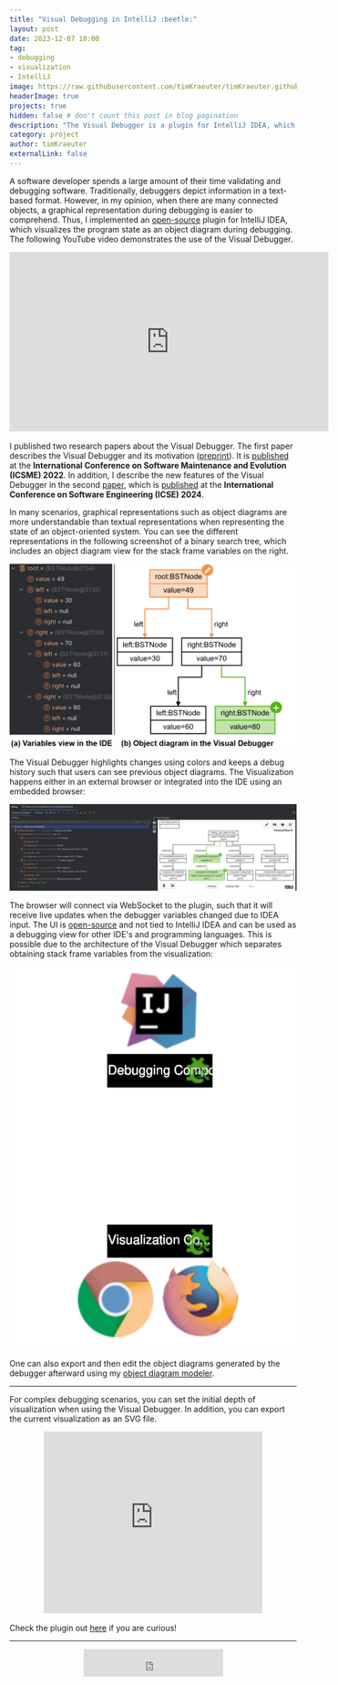 ```yaml
---
title: "Visual Debugging in IntelliJ :beetle:"
layout: post
date: 2023-12-07 10:00
tag:
- debugging
- visualization
- IntelliJ
image: https://raw.githubusercontent.com/timKraeuter/timKraeuter.github.io/master/assets/images/visualDebugger/pluginIcon.png
headerImage: true
projects: true
hidden: false # don't count this post in blog pagination
description: "The Visual Debugger is a plugin for IntelliJ IDEA, which visualizes the program state as an object diagram during debugging."
category: project
author: timKraeuter
externalLink: false
---
```


A software developer spends a large amount of their time validating and debugging software.
Traditionally, debuggers depict information in a text-based format.
However, in my opinion, when there are many connected objects, a graphical representation during debugging is easier to comprehend.
Thus, I implemented an [open-source](https://github.com/timKraeuter/VisualDebugger) plugin for IntelliJ IDEA, which visualizes the program state as an object diagram during debugging.
The following YouTube video demonstrates the use of the Visual Debugger.

<div style="text-align:center">
<iframe width="560" height="315" src="https://www.youtube.com/embed/LsAMTnLxWJw" title="Visual Debugger 2.0 Demonstration" frameborder="0" allow="accelerometer; autoplay; clipboard-write; encrypted-media; gyroscope; picture-in-picture" allowfullscreen></iframe>
</div>

I published two research papers about the Visual Debugger.
The first paper describes the Visual Debugger and its motivation ([preprint](https://raw.githubusercontent.com/timKraeuter/timKraeuter.github.io/master/assets/publications/The_Visual_Debugger_Tool.pdf)).
It is [published](https://doi.org/10.1109/ICSME55016.2022.00066) at the **International Conference on Software Maintenance and Evolution (ICSME) 2022**.
In addition, I describe the new features of the Visual Debugger in the second [paper](https://raw.githubusercontent.com/timKraeuter/timKraeuter.github.io/master/assets/publications/The_Visual_Debugger_Past_Present_and_Future.pdf), which is [published](https://doi.org/10.1145/3643796.3648443) at the **International Conference on Software Engineering (ICSE) 2024**.


In many scenarios, graphical representations such as object diagrams are more understandable than textual representations when representing the state of an object-oriented system.
You can see the different representations in the following screenshot of a binary search tree, which includes an object diagram view for the stack frame variables on the right.

![Screenshot embedded browser](https://raw.githubusercontent.com/timKraeuter/timKraeuter.github.io/master/assets/images/visualDebugger/variables.png)

The Visual Debugger highlights changes using colors and keeps a debug history such that users can see previous object diagrams.
The Visualization happens either in an external browser or integrated into the IDE using an embedded browser:

![Screenshot embedded browser](https://raw.githubusercontent.com/timKraeuter/timKraeuter.github.io/master/assets/images/visualDebugger/ide-screenshot.png)

The browser will connect via WebSocket to the plugin, such that it will receive live updates when the debugger variables changed due to IDEA input.
The UI is [open-source](https://github.com/timKraeuter/object-diagram-js/tree/master/debugger) and not tied to IntelliJ IDEA and can be used as a debugging view for other IDE's and programming languages.
This is possible due to the architecture of the Visual Debugger which separates obtaining stack frame variables from the visualization:

<div style="text-align:center">
    <img src="https://raw.githubusercontent.com/timKraeuter/timKraeuter.github.io/master/assets/images/visualDebugger/architecture.svg" alt="Visual Debugger Architecture">
</div>

One can also export and then edit the object diagrams generated by the debugger afterward using my [object diagram modeler](https://timkraeuter.com/object-diagram-js/).

---

For complex debugging scenarios, you can set the initial depth of visualization when using the Visual Debugger.
In addition, you can export the current visualization as an SVG file.

<div style="text-align:center">
    <iframe frameborder="none" width="384px" height="319px" src="https://plugins.jetbrains.com/embeddable/card/16851"></iframe>
</div>

Check the plugin out [here](https://plugins.jetbrains.com/plugin/16851-visual-debugger) if you are curious!

---

<div style="text-align:center">
    <iframe frameborder="none" width="245px" height="48px" src="https://plugins.jetbrains.com/embeddable/install/16851"></iframe>
</div>
